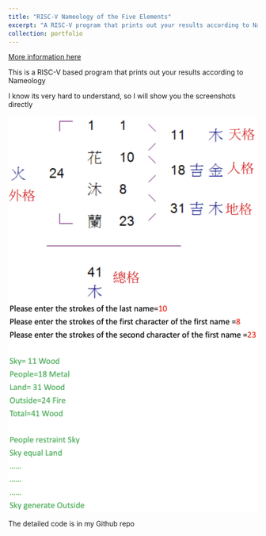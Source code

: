 ```yaml
---
title: "RISC-V Nameology of the Five Elements"
excerpt: "A RISC-V program that prints out your results according to Nameology<br/>"
collection: portfolio
---
```


[More information here](https://github.com/zer08t7/Nameology-of-the-Five-Elements)

This is a RISC-V based program that prints out your results according to Nameology

I know its very hard to understand, so I will show you the screenshots directly

<img src='/images/hint-name.png'>

<img src='/images/demo-name.png'>

The detailed code is in my Github repo